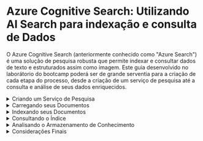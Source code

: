 # Azure Cognitive Search: Utilizando AI Search para indexação e consulta de Dados

O Azure Cognitive Search (anteriormente conhecido como "Azure Search") é uma solução de pesquisa robusta que permite indexar e consultar dados de texto e estruturados assim como imagem. Este guia  desenvolvido no laborátorio do bootcamp poderá ser de grande serventia para a criação de cada etapa do processo, desde a criação de um serviço de pesquisa até a consulta e análise de seus dados enriquecidos.

<details>
<summary>Criando um Serviço de Pesquisa</summary>

1. **Crie um Recurso do Azure AI Search:**
   * Acesse o portal do Azure e procure por "Azure AI Search".
   * Configure as opções de assinatura, grupo de recursos, local, nome da conta de armazenamento, modelo de implantação, desempenho e replicação.
   * Revise as configurações e finalize a criação do serviço.
2. **Crie um Recurso de Serviços de IA do Azure:**
   * Volte à página inicial do portal do Azure e procure por "Serviços de IA do Azure".
   * Configure as opções de assinatura, grupo de recursos e plano.
   * Revise as configurações e finalize a criação do serviço.

</details>

<details>
<summary>Carregando seus Documentos</summary>

1. **Crie um Contêiner de Armazenamento do Azure:**
   * Acesse o portal do Azure e procure por "Armazenamento de Blobs do Azure".
   * Crie um novo contêiner com as configurações de acesso público e nome desejados.
2. **Faça Upload dos seus Documentos:**
   * Baixe o conjunto de dados de exemplo [avaliações de café](https://aka.ms/mslearn-coffee-reviews) e extraia os arquivos.
   * No portal do Azure, acesse o contêiner criado e faça upload dos arquivos de avaliação.

</details>

<details>
<summary>Indexando seus Documentos</summary>

1. **Importe seus Dados:**
   * No portal do Azure, navegue até o serviço Azure AI Search e selecione "Importar dados".
   * Selecione "Armazenamento de Blobs do Azure" como fonte de dados e configure os detalhes de conexão.
   * Escolha "Conteúdos e metadados" como dados a extrair e defina o modo de análise como "Padrão".
   * Selecione a conta de armazenamento, o contêiner de avaliações e deixe a pasta Blob vazia.
   * Insira uma descrição para seus dados e avance para a próxima etapa.
2. **Adicione Habilidades Cognitivas (opcional):**
   * Selecione o serviço de Serviços de IA do Azure criado anteriormente.
   * Na seção "Adicionar enriquecimentos", habilite o OCR e mescle todo o texto no campo "merged_content".
   * Configure o nível de granularidade de enriquecimento para "Páginas" e selecione os campos enriquecidos desejados.
   * Escolha as projeções de blob do Azure "Documento" e configure o nome do contêiner com as exibições preenchidas automaticamente.
3. **Personalize o Índice de Destino:**
   * Altere o nome do índice para "coffee-index" e configure a chave como "metadata_storage_path".
   * Revise as configurações padrão dos campos de índice e marque "filtrável" para os campos selecionados.
4. **Crie um Indexador:**
   * Altere o nome do indexador para "coffee-indexer" e deixe a programação como "Once".
   * Expanda as opções avançadas e certifique-se de que a opção "Base-64 Encode Keys" esteja selecionada.
   * Clique em "Enviar" para criar a fonte de dados, o conjunto de habilidades, o índice e o indexador.

</details>

<details>
<summary>Consultando o Índice</summary>

1. **Utilize o Search Explorer:**
   * Na página Visão geral do serviço de pesquisa, selecione "Explorador de pesquisa".
   * Verifique se o índice selecionado é "coffee-index" e altere a visualização para "JSON".
2. **Execute Consultas:**
   * No campo do editor de consultas JSON, cole o seguinte código:JSON
     ```json
     { "search": "*", "count": true }
     ```
   * Clique em "Pesquisar" para ver todos os documentos no índice e a contagem total.
   * Experimente outras consultas para filtrar por localização, sentimento, frases-chave e outras propriedades.

</details>

<details>
<summary>Analisando o Armazenamento de Conhecimento</summary>

1. **Acesse o Armazenamento de Conhecimento:**
   * No portal do Azure, navegue até o contêiner "coffee-skillset-knowledge-store".
   * Explore os arquivos JSON para visualizar os dados enriquecidos extraídos pelas habilidades de IA.
2. **Visualize Imagens:**
* No contêiner "coffee-skillset-image-projection", você encontrará as imagens originais e suas projeções com metadados extraídos.
* Selecione um arquivo .jpg e clique em "Editar" para visualizar a imagem.
* Observe como as informações de texto da imagem, como legendas e descrições, são armazenadas em formato JSON.
3. **Explore as Projeções:**
* O contêiner "coffee-skillset-knowledge-store" contém projeções JSON para cada documento indexado.
* Cada projeção inclui metadados, campos de texto enriquecidos e entidades extraídas.
* Explore os arquivos JSON para entender a estrutura dos dados e os insights que eles podem fornecer.
4. **Identifique Insights:**
* Utilize ferramentas de análise de dados para explorar e visualizar os dados no armazenamento de conhecimento.
* Procure por padrões, tendências e insights acionáveis que podem ser usados para melhorar seus produtos, serviços e decisões de negócios.

</details>

<details>
<summary> Considerações Finais</summary>

* **Enriquecimento de dados** : O Azure Cognitive Search oferece uma gama de habilidades cognitivas que podem extrair insights valiosos dos dados, como entidades, frases-chave, sentimentos e imagens.
* **Análise de dados** : A consulta avançada permite que você explore os dados enriquecidos e identifique padrões, tendências e insights acionáveis.
* **Escalabilidade** : O Azure Cognitive Search é altamente escalável, permitindo lidar com grandes volumes de dados e consultas complexas com muita facilidade.
* **Custo** : O serviço é baseado em um modelo de preços de pagamento por uso, o que significa que você paga apenas pelos recursos que utiliza.

O Azure Cognitive Search é uma ferramenta poderosa para desenvolvedores e empresas que desejam:

* **Melhorar a experiência de pesquisa** : Crie interfaces de pesquisa intuitivas e relevantes que forneçam aos usuários os resultados que eles desejam.
* **Extrair insights de dados** : Descubra insights ocultos em seus dados e tome decisões mais inteligentes baseadas em dados.
* **Aumentar a eficiência** : Automatize tarefas manuais e otimize seus processos de negócios.

Ao utilizar o Azure Cognitive Search, podemos desbloquear o potencial de nossos dados e criar aplicativos inovadores que impulsionam o sucesso do negócio.

</details>
